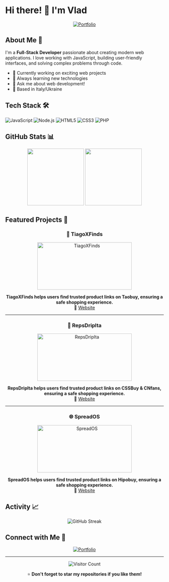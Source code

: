 # Hi there! 👋 I'm Vlad

<div align="center">
  
[![Portfolio](https://img.shields.io/badge/🌐_Portfolio-vladua.dev-FF5722?style=for-the-badge)](https://vladua.dev)

</div>

## About Me 🚀

I'm a **Full-Stack Developer** passionate about creating modern web applications. I love working with JavaScript, building user-friendly interfaces, and solving complex problems through code.

- 🔭 Currently working on exciting web projects
- 🌱 Always learning new technologies
- 💬 Ask me about web development!
- 📍 Based in Italy/Ukraine

## Tech Stack 🛠️

![JavaScript](https://img.shields.io/badge/JavaScript-F7DF1E?style=for-the-badge&logo=javascript&logoColor=black)
![Node.js](https://img.shields.io/badge/Node.js-43853D?style=for-the-badge&logo=node.js&logoColor=white)
![HTML5](https://img.shields.io/badge/HTML5-E34F26?style=for-the-badge&logo=html5&logoColor=white)
![CSS3](https://img.shields.io/badge/CSS3-1572B6?style=for-the-badge&logo=css3&logoColor=white)
![PHP](https://img.shields.io/badge/Php-232a6e?style=for-the-badge&logo=php&logoColor=white)

## GitHub Stats 📊

<div align="center">
  <img height="180em" src="https://github-readme-stats.vercel.app/api?username=Vl4dua&show_icons=true&theme=radical&include_all_commits=true&count_private=true"/>
  <img height="180em" src="https://github-readme-stats.vercel.app/api/top-langs/?username=Vl4dua&layout=compact&langs_count=6&theme=radical"/>
</div>

## Featured Projects 🌟

<div align="center">

### 🚀 TiagoXFinds
<a href="https://tiagoxfinds.com">
  <img src="https://i.postimg.cc/3wfpJSjR/tiagox.png" alt="TiagoXFinds" width="300" height="150"/>
</a>

**TiagoXFinds helps users find trusted product links on Taobuy, ensuring a safe shopping experience.**  
🔗 [Website](https://tiagoxfinds.com) 

---

### 💼 RepsDripIta
<a href="https://repsdripita.vercel.app/">
  <img src="https://i.postimg.cc/VLFcyjg5/repsdripita.png" alt="RepsDripIta" width="300" height="150"/>
</a>

**RepsDripIta helps users find trusted product links on CSSBuy & CNfans, ensuring a safe shopping experience.**  
🔗 [Website](https://repsdripita.vercel.app/)

---

### 🌐 SpreadOS
<a href="https://spreados.vercel.app/">
  <img src="https://i.postimg.cc/CK2BVZYn/Spread-OShero.png" alt="SpreadOS" width="300" height="150"/>
</a>

**SpreadOS helps users find trusted product links on Hipobuy, ensuring a safe shopping experience.**  
🔗 [Website](https://spreados.vercel.app/)

</div>

## Activity 📈

<div align="center">
  <img src="https://github-readme-streak-stats.herokuapp.com/?user=Vl4dua&theme=radical" alt="GitHub Streak" />
</div>

## Connect with Me 🤝

<div align="center">

[![Portfolio](https://img.shields.io/badge/Visit_My_Portfolio-FF5722?style=for-the-badge&logo=firefox&logoColor=white)](https://vladua.dev)

---

![Visitor Count](https://komarev.com/ghpvc/?username=Vl4dua&color=blueviolet&style=flat-square)

⭐ **Don't forget to star my repositories if you like them!**

</div>
